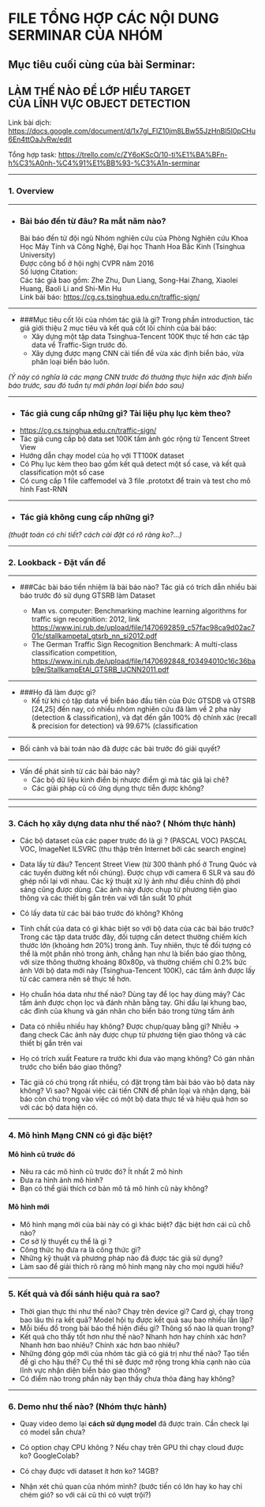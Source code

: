 # FILE TỔNG HỢP CÁC NỘI DUNG SERMINAR CỦA NHÓM

## Mục tiêu cuối cùng của bài Serminar:

## **LÀM THẾ NÀO ĐỂ LỚP HIỂU TARGET <br> CỦA LĨNH VỰC OBJECT DETECTION**

Link bài dịch: https://docs.google.com/document/d/1x7gl_FlZ10jm8LBw55JzHnBl5I0pCHu6En4ttOaJvRw/edit

Tổng hợp task: https://trello.com/c/ZY6oKScO/10-ti%E1%BA%BFn-h%C3%A0nh-%C4%91%E1%BB%93-%C3%A1n-serminar

_______________________________________

### 1. Overview
_______________________________________
+ ### Bài báo đến từ đâu? Ra mắt năm nào?
  Bài báo đến từ đội ngũ Nhóm nghiên cứu của Phòng Nghiên cứu Khoa Học Máy Tính và Công Nghệ, Đại học Thanh Hoa Bắc Kinh (Tsinghua University)<br>
  Được công bố ở hội nghị CVPR năm 2016 <br>
  Số lượng Citation: <br>
  Các tác giả bao gồm: Zhe Zhu, Dun Liang, Song-Hai Zhang, Xiaolei Huang, Baoli Li and Shi-Min Hu<br>
  Link bài báo: https://cg.cs.tsinghua.edu.cn/traffic-sign/
  
_______________________________________   

+ ###Mục tiêu cốt lõi của nhóm tác giả là gì?
  Trong phần introduction, tác giả giới thiệu 2 mục tiêu và kết quả cốt lõi chính của bài báo:
    + Xây dựng một tập data Tsinghua-Tencent 100K thực tế hơn các tập data về Traffic-Sign trước đó.
    + Xây dựng được mạng CNN cải tiến để vừa xác định biển báo, vừa phân loại biển báo luôn.

_(Ý này có nghĩa là các mạng CNN trước đó thường thực hiện xác định biển báo trước, sau đó tuần tự mới phân loại biển báo
sau)_
_______________________________________
+ ### Tác giả cung cấp những gì? Tài liệu phụ lục kèm theo?
+ https://cg.cs.tsinghua.edu.cn/traffic-sign/
+ Tác giả cung cấp bộ data set 100K tấm ảnh góc rộng từ Tencent Street View<br>
+ Hướng dẫn chạy model của họ  với TT100K dataset
+ Có Phụ lục kèm theo bao gồm kết quả detect một số case, và kết quả classification một số case
+ Có cung cấp 1 file caffemodel và 3 file .prototxt để train và test cho mô hình Fast-RNN
_______________________________________
+ ### Tác giả không cung cấp những gì? 
_(thuật toán có chi tiết? cách cài đặt có rõ ràng ko?...)_

_______________________________________

### 2. Lookback - Đặt vấn đề
____
+ ###Các bài báo tiền nhiệm là bài báo nào?
Tác giả có trích dẫn nhiều bài báo trước đó sử dụng GTSRB làm Dataset  

  + Man vs. computer: Benchmarking machine learning algorithms for traffic sign recognition: 2012, link https://www.ini.rub.de/upload/file/1470692859_c57fac98ca9d02ac701c/stallkampetal_gtsrb_nn_si2012.pdf
  + The German Traffic Sign Recognition Benchmark: A multi-class classification competition, https://www.ini.rub.de/upload/file/1470692848_f03494010c16c36bab9e/StallkampEtAl_GTSRB_IJCNN2011.pdf
____

+ ###Họ đã làm được gì?
  + Kể từ khi có tập data về biển báo đầu tiên của Đức GTSDB và GTSRB [24,25] đến nay, có nhiều nhóm nghiên cứu đã làm về 2 pha này (detection & classification), và đạt đến gần 100% độ chính xác (recall & precision for detection) và 99.67% (classification

____  
+ Bối cảnh và bài toán nào đã được các bài trước đó giải quyết?
____
+ Vấn đề phát sinh từ các bài báo này?
    + Các bộ dữ liệu kinh điển bị nhược điểm gì mà tác giả lại chê?
    + Các giải pháp cũ có ứng dụng thực tiễn được không?
____
_______________________________________

### 3. Cách họ xây dựng data như thế nào? ( Nhóm thực hành)

+ Các bộ dataset của các paper trước đó là gì ? (PASCAL VOC)
PASCAL VOC, ImageNet ILSVRC (thu thập trên Internet bởi các search engine)
+ Data lấy từ đâu?
Tencent Street View (từ 300 thành phố ở Trung Quóc và các tuyến đường kết nối chúng). Được chụp với camera 6 SLR và sau đó ghép nối lại với nhau. Các kỹ thuật xử lý ảnh như điều chỉnh độ phơi sáng cũng được dùng. Các ảnh này được chụp từ phương tiện giao thông và các thiết bị gắn trên vai với tần suất 10 phút

+ Có lấy data từ các bài báo trước đó không? 
Không
+ Tính chất của data có gì khác biệt so với bộ data của các bài báo trước?
Trong các tập data trước đây, đối tượng cần detect thường chiếm kích thước lớn (khoảng hơn 20%) trong ảnh. Tuy nhiên, thực tế đối tượng có thể là một phần nhỏ trong ảnh, chẳng hạn như là biển báo giao thông, với size thông thường khoảng 80x80p, và thường chiếm chỉ 0.2% bức ảnh
Với bộ data mới này (Tsinghua-Tencent 100K), các tấm ảnh được lấy từ các camera nên sẽ thực tế hơn.

+ Họ chuẩn hóa data như thế nào? Dùng tay để lọc hay dùng máy?
Các tấm ảnh được chọn lọc và đánh nhãn bằng tay. Ghi dấu lại khung bao, các đỉnh của khung và gán nhãn cho biển báo trong từng tấm ảnh
+ Data có nhiễu nhiều hay không? Được chụp/quay bằng gì?
Nhiễu -> đang check
Các ảnh này được chụp từ phương tiện giao thông và các thiết bị gắn trên vai
+ Họ có trích xuất Feature ra trước khi đưa vào mạng không? Có gán nhãn trước cho biển báo giao thông?
+ Tác giả có chú trọng rất nhiều, có đặt trọng tâm bài báo vào bộ data này không? Vì sao?
Ngoài việc cải tiến CNN để phân loại và nhận dạng, bài báo còn chú trọng vào việc có một bộ data thực tế và hiệu quả hơn so với các bộ data hiện có.
_______________________________________

### 4. Mô hình Mạng CNN có gì đặc biệt?

#### Mô hình cũ trước đó

+ Nêu ra các mô hình cũ trước đó? Ít nhất 2 mô hình
+ Đưa ra hình ảnh mô hình?
+ Bạn có thể giái thích cơ bản mô tả mô hình cũ này không?

#### Mô hình mới

+ Mô hình mạng mới của bài này có gì khác biệt? đặc biệt hơn cái cũ chỗ nào?
+ Cơ sở lý thuyết cụ thể là gì ?
+ Công thức họ đưa ra là công thức gì?
+ Những kỹ thuật và phương pháp nào đã được tác giả sử dụng?
+ Làm sao để giải thích rõ ràng mô hình mạng này cho mọi người hiểu?

_______________________________________

### 5. Kết quả và đối sánh hiệu quả ra sao?

+ Thời gian thực thi như thế nào? Chạy trên device gì? Card gì, chạy trong bao lâu thì ra kết quả? Model hội tụ được kết
  quả sau bao nhiều lần lặp?
+ Mỗi biểu đồ trong bài báo thể hiện điều gì? Thông số nào là quan trọng?
+ Kết quả cho thấy tốt hơn như thế nào? Nhanh hơn hay chính xác hơn? Nhanh hơn bao nhiêu? Chính xác hơn bao nhiêu?
+ Những đóng góp mới của nhóm tác giả có giá trị như thế nào? Tạo tiền đề gì cho hậu thế? Cụ thể thì sẽ được mở rộng
  trong khía cạnh nào của lĩnh vực nhận diện biển báo giao thông?
+ Có điểm nào trong phần này bạn thấy chưa thỏa đáng hay không?

_______________________________________

### 6. Demo như thế nào? (Nhóm thực hành)

+ Quay video demo lại __cách sử dụng model__ đã được train. Cần check lại có model sẵn chưa?
+ Có option chạy CPU không ? Nếu chạy trên GPU thì chạy cloud được ko? GoogleColab?
+ Có chạy được với dataset ít hơn ko? 14GB?

+ Nhận xét chủ quan của nhóm mình?
  (bước tiến có lớn hay ko hay chỉ chém gió? so với cái cũ thì có vượt trội?)
